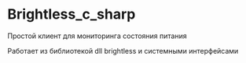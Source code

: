 # Brightless_c_sharp
Простой клиент для мониторинга состояния питания

Работает из библиотекой dll brightless и системными интерфейсами
